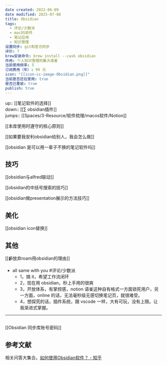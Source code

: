 ```yaml
---
date created: 2022-06-09
date modified: 2025-07-08
title: Obsidian
tags:
  - 评论/少数派
  - macOS软件
  - 笔记应用
  - 知识管理
设置同步: git和官方同步
评价: 7
brew安装命令: brew install --cask obsidian
作用: 个人知识管理的集大成者
当前使用频率: 5
订阅费用（年）: 99 元
icon: "[[icon-cc-image-Obsidian.png]]"
当前是否还在使用: true
是否已重装: true
publish: true
---
```

up:: [[笔记软件的选择]]  
down:: [[∑ obsidian插件]]  
jumps:: [[Spaces/3-Resource/软件梳理/macos软件/Notion]]  

[[本库使用时遵守的核心原则]]

[[如果要我安利obsidian给别人，我会怎么做]]

[[obsidian 是可以用一辈子不换的笔记软件吗]]

## 技巧

[[obsidian与alfred联动]]

[[obsidian的中括号搜索的技巧]]

[[obsidian做presentation展示的方法技巧]]

## 美化

[[obsidian icon替换]]

## 其他

[[📹放弃roam用obsidian的理由]]

- all same with you #评论/少数派
	- 1，搞 it，希望工作流闭环
	- 2，现在用 obsidian，秒上手用的很爽
	- 3，开放体系，有掌控感，notion 语雀这种自有格式一方面锁死用户，另一方面，online 的话，无法毫秒级无感切换笔记页，就很难受。
	- 4，想探究的话，插件系统，跟 vscode 一样，大有可玩，没有上限。让我渐进式掌握。

---

##

[[Obsidian 同步库账号密码]]

## 参考文献

相关问答大集合。[如何使用Obsidian软件？ - 知乎](https://www.zhihu.com/question/401972085/answer/2520330932?utm_campaign=&utm_medium=social&utm_oi=627815471005831168&utm_psn=1547145735178776576&utm_source=cn.ticktick.task)
